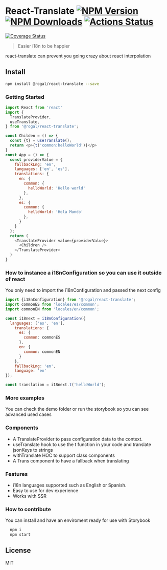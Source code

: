 # React-Translate [![NPM Version](https://img.shields.io/npm/v/@rogal/react-translate.svg)](https://www.npmjs.com/package/@rogal/react-translate) [![NPM Downloads](https://img.shields.io/npm/dm/@rogal/react-translate.svg)](https://www.npmjs.com/package/react-translate) [![Actions Status](https://github.com/gabrielseco/react-translate/workflows/tests/badge.svg)](https://github.com/gabrielseco/react-translate/actions)
[![Coverage Status](https://coveralls.io/repos/github/gabrielseco/react-translate/badge.svg?branch=master)](https://coveralls.io/github/gabrielseco/react-translate?branch=master)

> Easier i18n to be happier

react-translate can prevent you going crazy about react interpolation

## Install

```sh
npm install @rogal/react-translate --save
```

### Getting Started

```js
import React from 'react'
import {
  TranslateProvider,
  useTranslate,
} from '@rogal/react-translate';

const Childen = () => {
  const {t} = useTranslate();
  return <p>{t('common:helloWorld')}</p>
}
const App = () => {
  const providerValue = {
    fallbackLng: 'en',
    languages: ['en', 'es'],
    translations: {
      en: {
        common: {
          helloWorld: 'Hello world'
        },
      },
      es: {
        common: {
          helloWorld: 'Hola Mundo'
        },
      }
    }
  };
  return (
    <TranslateProvider value={providerValue}>
      <Children />
    </TranslateProvider>
  )
}

```

### How to instance a i18nConfiguration so you can use it outside of react

You only need to import the i18nConfiguration and passed the next config

```js
import {i18nConfiguration} from '@rogal/react-translate';
import commonES from 'locales/es/common';
import commonEN from 'locales/en/common';

const i18next = i18nConfiguration({
  languages: ['es', 'en'],
    translations: {
      es: {
        common: commonES
      },
      en: {
        common: commonEN
      }
    },
    fallbackLng: 'en',
    language: 'en'
});

const translation = i18next.t('helloWorld');

```


### More examples

You can check the demo folder or run the storybook so you can see advanced used cases

### Components

- A TranslateProvider to pass configuration data to the context.
- useTranslate hook to use the t function in your code and translate jsonKeys to strings
- withTranslate HOC to support class components
- A Trans component to have a fallback when translating


### Features

- i18n languages supported such as English or Spanish.
- Easy to use for dev experience
- Works with SSR


### How to contribute

You can install and have an enviroment ready for use with Storybook

```sh
  npm i
  npm start
```

## License

MIT